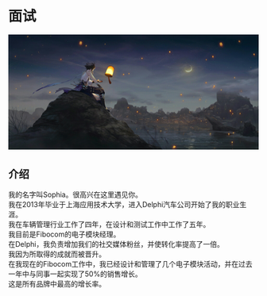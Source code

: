 # 面试

![1](/img/9731679212109_.pic_hd.jpg)

## 介绍

我的名字叫Sophia。很高兴在这里遇见你。  
我在2013年毕业于上海应用技术大学，进入Delphi汽车公司开始了我的职业生涯。  
我在车辆管理行业工作了四年，在设计和测试工作中工作了五年。  
我目前是Fibocom的电子模块经理。  
在Delphi，我负责增加我们的社交媒体粉丝，并使转化率提高了一倍。  
我因为所取得的成就而被晋升。  
在我现在的Fibocom工作中，我已经设计和管理了几个电子模块活动，并在过去一年中与同事一起实现了50%的销售增长。  
这是所有品牌中最高的增长率。  
